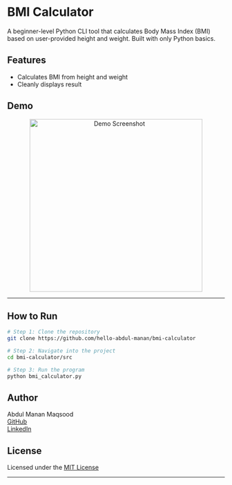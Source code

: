 # BMI Calculator

A beginner-level Python CLI tool that calculates Body Mass Index (BMI) based on user-provided height and weight. Built with only Python basics.

## Features
- Calculates BMI from height and weight
- Cleanly displays result

## Demo
<p align="center">
    <img src="https://i.postimg.cc/D0yjj1HG/output.png" width="400" alt="Demo Screenshot">
</p>

---

## How to Run

```bash
# Step 1: Clone the repository
git clone https://github.com/hello-abdul-manan/bmi-calculator

# Step 2: Navigate into the project
cd bmi-calculator/src

# Step 3: Run the program
python bmi_calculator.py
```

## Author  
Abdul Manan Maqsood  
[GitHub](https://github.com/hello-abdul-manan)  
[LinkedIn](https://www.linkedin.com/in/helloabdulmanan/)

## License
Licensed under the [MIT License](LICENSE)

---